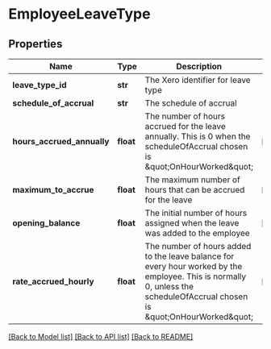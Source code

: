# EmployeeLeaveType

## Properties
Name | Type | Description | Notes
------------ | ------------- | ------------- | -------------
**leave_type_id** | **str** | The Xero identifier for leave type | 
**schedule_of_accrual** | **str** | The schedule of accrual | 
**hours_accrued_annually** | **float** | The number of hours accrued for the leave annually. This is 0 when the scheduleOfAccrual chosen is \&quot;OnHourWorked\&quot; | [optional] 
**maximum_to_accrue** | **float** | The maximum number of hours that can be accrued for the leave | [optional] 
**opening_balance** | **float** | The initial number of hours assigned when the leave was added to the employee | [optional] 
**rate_accrued_hourly** | **float** | The number of hours added to the leave balance for every hour worked by the employee. This is normally 0, unless the scheduleOfAccrual chosen is \&quot;OnHourWorked\&quot; | [optional] 

[[Back to Model list]](../README.md#documentation-for-models) [[Back to API list]](../README.md#documentation-for-api-endpoints) [[Back to README]](../README.md)


